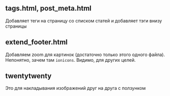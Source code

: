 tags.html, post_meta.html
--------------------

Добавляет теги на страницу со списком статей и добавляет тэги внизу страницы


extend_footer.html
-----------------------

Добавляем zoom для картинок (достаточно только этого одного файла).
Непонятно, зачем там `ionicons`. Видимо, для других целей.

twentytwenty
---------------------

Это для накладывания изображений друг на друга с ползунком